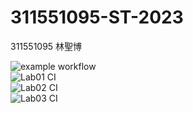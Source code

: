 # 311551095-ST-2023

311551095 林聖博

![example workflow](https://github.com/Sheng08/311551095-ST-2023/actions/workflows/github-actions-demo.yml/badge.svg)<br>
![Lab01 CI](https://github.com/Sheng08/311551095-ST-2023/actions/workflows/Lab01-CI.yml/badge.svg)<br>
![Lab02 CI](https://github.com/Sheng08/311551095-ST-2023/actions/workflows/Lab02-CI.yml/badge.svg)<br>
![Lab03 CI](https://github.com/Sheng08/311551095-ST-2023/actions/workflows/Lab03-CI.yml/badge.svg)<br>

